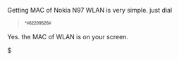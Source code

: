 Getting MAC of Nokia N97 WLAN is very simple. just dial  
  

> <span class="Apple-style-span" style="font-family: verdana, sans-serif; font-size: x-small; line-height: 16px;">**\*\#62209526\#**</span>

  
Yes. the MAC of WLAN is on your screen. 

$
